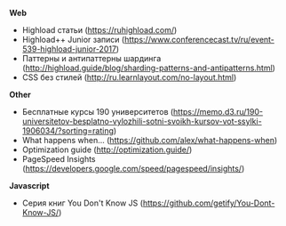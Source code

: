 **Web**
- Highload статьи (https://ruhighload.com/)
- Highload++ Junior записи (https://www.conferencecast.tv/ru/event-539-highload-junior-2017)
- Паттерны и антипаттерны шардинга (http://highload.guide/blog/sharding-patterns-and-antipatterns.html)
- CSS без стилей (http://ru.learnlayout.com/no-layout.html)

**Other**
- Бесплатные курсы 190 университетов (https://memo.d3.ru/190-universitetov-besplatno-vylozhili-sotni-svoikh-kursov-vot-ssylki-1906034/?sorting=rating)
- What happens when... (https://github.com/alex/what-happens-when)
- Optimization guide (http://optimization.guide/)
- PageSpeed Insights (https://developers.google.com/speed/pagespeed/insights/)

**Javascript**
- Серия книг You Don't Know JS (https://github.com/getify/You-Dont-Know-JS/)